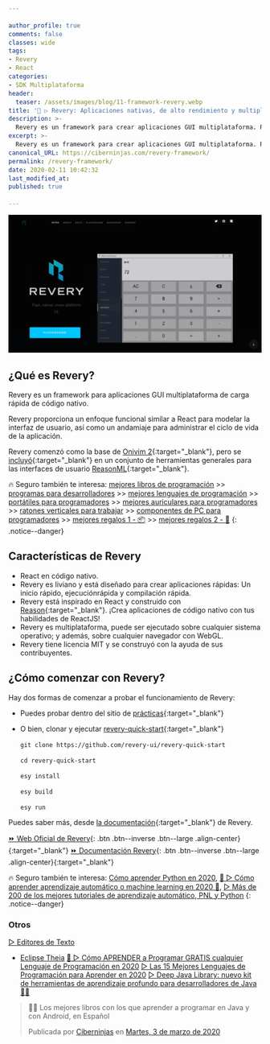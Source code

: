 ```yaml
---

author_profile: true
comments: false
classes: wide
tags:
- Revery
- React
categories:
- SDK Multiplataforma
header:
  teaser: /assets/images/blog/11-framework-revery.webp
title: '🚀 ▷ Revery: Aplicaciones nativas, de alto rendimiento y multiplataforma, creadas con Reason'
description: >-
  Revery es un framework para crear aplicaciones GUI multiplataforma. Revery proporciona un enfoque funcional similar a React para modelar la interfaz de usuario, así como un andamiaje para administrar el ciclo de vida de la aplicación.
excerpt: >-
  Revery es un framework para crear aplicaciones GUI multiplataforma. Revery proporciona un enfoque funcional similar a React para modelar la interfaz de usuario, así como un andamiaje para administrar el ciclo de vida de la aplicación.
canonical_URL: https://ciberninjas.com/revery-framework/
permalink: /revery-framework/
date: 2020-02-11 10:42:32
last_modified_at: 
published: true

---
```


![](/assets/images/blog/11-framework-revery.webp "")

## **¿Qué es Revery?**

Revery es un framework para aplicaciones GUI multiplataforma de carga rápida de código nativo.

Revery proporciona un enfoque funcional similar a React para modelar la interfaz de usuario, así como un andamiaje para administrar el ciclo de vida de la aplicación.
<!-- contenido -->

Revery comenzó como la base de [Onivim 2](https://v2.onivim.io/){:target="_blank"}, pero se [incluyó](https://v2.onivim.io/){:target="_blank"} en un conjunto de herramientas generales para las interfaces de usuario [ReasonML](https://reasonml.github.io/){:target="_blank"}.

🔥 Seguro también te interesa: [mejores libros de programación](/programar/) >> [programas para desarrolladores](/mejores-sistemas-operativos-para-hackear/) >> [mejores lenguajes de programación](/15-mejores-lenguajes-programacion/) >> [portátiles para programadores]() >> [mejores auriculares para programadores](/auriculares-dise%C3%B1o/) >> [ratones verticales para trabajar](/teclados-ratones-dise%C3%B1o/) >> [componentes de PC para programadores](/ordenadores-componentes/) >> [mejores regalos 1 - 📦](/black-friday-amazon/) >> [mejores regalos 2 - 🎁](/prime-day-amazon/)
{: .notice--danger}

## **Características de Revery**

- React en código nativo.
- Revery es liviano y está diseñado para crear aplicaciones rápidas: Un inicio rápido, ejecuciónrápida y compilación rápida.
- Revery está inspirado en React y construido con [Reason](https://reasonml.github.io/){:target="_blank"}. ¡Crea aplicaciones de código nativo con tus habilidades de ReactJS!
- Revery es multiplataforma, puede ser ejecutado sobre cualquier sistema operativo; y además, sobre cualquier navegador con WebGL.
- Revery tiene licencia MIT y se construyó con la ayuda de sus contribuyentes.

<!-- contenido -->
## **¿Cómo comenzar con Revery?**

Hay dos formas de comenzar a probar el funcionamiento de Revery:

- Puedes probar dentro del sitio de [prácticas](https://www.outrunlabs.com/revery/playground){:target="_blank"}
- O bien, clonar y ejecutar [revery-quick-start](https://github.com/revery-ui/revery-quick-start){:target="_blank"}

	`git clone https://github.com/revery-ui/revery-quick-start`

	`cd revery-quick-start`

	`esy install`

	`esy build`

	`esy run`

Puedes saber más, desde [la documentación](https://www.outrunlabs.com/revery/api/revery/#ComponentModel){:target="_blank"} de Revery.

[⏩ Web Oficial de Revery](https://www.outrunlabs.com/revery/ "Página web del framework Revery"){: .btn .btn--inverse .btn--large .align-center}{:target="_blank"}
[⏩ Documentación Revery](https://www.outrunlabs.com/revery/api/revery/ "Página web del framework Revery"){: .btn .btn--inverse .btn--large .align-center}{:target="_blank"}

🔥 Seguro también te interesa: [Cómo aprender Python en 2020](/python/), [🥇 ▷ Cómo aprender aprendizaje automático o machine learning en 2020 🤖](/que-aprender-sobre-machine-learning-2020/), [▷ Más de 200 de los mejores tutoriales de aprendizaje automático, PNL y Python](/aprendizaje-automatico-cursos-ingles/)
{: .notice--danger}

### Otros

[▷ Editores de Texto](/categoria/#editor-de-texto)
  * [Eclipse Theia](/wiki/eclipse-theia)
[🥇 ▷ Cómo APRENDER a Programar GRATIS cualquier Lenguaje de Programación en 2020](/programar/)
[▷ Las 15 Mejores Lenguajes de Programación para Aprender en 2020](/15-mejores-lenguajes-programacion/)
[▷ Deep Java Library: nuevo kit de herramientas de aprendizaje profundo para desarrolladores de Java 👨‍💻](/deep-java-libreria-herramienta-desarrolladores-aprendizaje-profundo/)

<div class="fb-post" data-href="https://www.facebook.com/ciberninjas/posts/1331109157075936" data-width="850" data-show-text="true"><blockquote cite="https://developers.facebook.com/ciberninjas/posts/1331109157075936" class="fb-xfbml-parse-ignore"><p>👨‍💻 Los mejores libros con los que aprender a programar en Java y con Android, en Español</p>Publicada por <a href="https://www.facebook.com/ciberninjas/">Ciberninjas</a> en&nbsp;<a href="https://developers.facebook.com/ciberninjas/posts/1331109157075936">Martes, 3 de marzo de 2020</a></blockquote></div>
